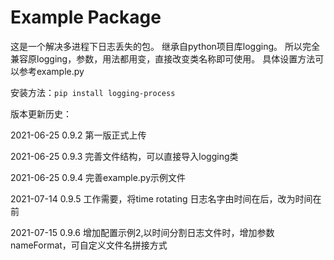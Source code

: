 # Example Package

这是一个解决多进程下日志丢失的包。 
继承自python项目库logging。
所以完全兼容原logging，参数，用法都用变，直接改变类名称即可使用。
具体设置方法可以参考example.py

安装方法：```pip install logging-process```

版本更新历史：

2021-06-25  0.9.2 第一版正式上传 

2021-06-25  0.9.3 完善文件结构，可以直接导入logging类 

2021-06-25  0.9.4 完善example.py示例文件 

2021-07-14  0.9.5 工作需要，将time rotating 日志名字由时间在后，改为时间在前

2021-07-15  0.9.6 增加配置示例2,以时间分割日志文件时，增加参数nameFormat，可自定义文件名拼接方式